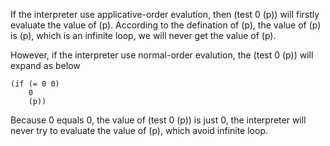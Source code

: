 If the interpreter use applicative-order evalution, then (test 0 (p)) will firstly evaluate the value of (p).
According to the defination of (p), the value of (p) is (p), which is an infinite loop, we will never get the
value of (p).

However, if the interpreter use normal-order evalution, the (test 0 (p)) will expand as below

```shceme
(if (= 0 0)
    0
    (p))
```

Because 0 equals 0, the value of (test 0 (p)) is just 0, the interpreter will never try to evaluate the value of (p),
which avoid infinite loop.
